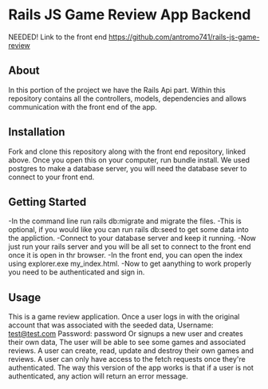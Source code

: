 



# Rails JS Game Review App Backend

NEEDED!
Link to the front end https://github.com/antromo741/rails-js-game-review

## About

In this portion of the project we have the Rails Api part. Within this repository contains all the controllers, models, dependencies and allows communication with the front end of the app.


## Installation

Fork and clone this repository along with the front end repository, linked above.
Once you open this on your computer, run bundle install.
We used postgres to make a database server, you will need the database sever to connect to your front end.

## Getting Started 

-In the command line run rails db:migrate and migrate the files. 
-This is optional, if you would like you can run rails db:seed to get some data into the appliction.
-Connect to your database server and keep it running.
-Now just run your rails server and you will be all set to connect to the front end once it is open in thr browser.
-In the front end, you can open the index using explorer.exe my_index.html.
-Now to get aanything to work properly you need to be authenticated and sign in.
## Usage

This is a game review application. Once a user logs in with the original account that was associated with the seeded data,
Username: test@test.com
Password: password
Or signups a new user and creates their own data,
The user will be able to see some games and associated reviews. A user can create, read, update and destroy their own games and reviews.
A user can only have access to the fetch requests once they're authenticated. The way this version of the app works is that if a user is not authenticated, any action will return an error message. 
